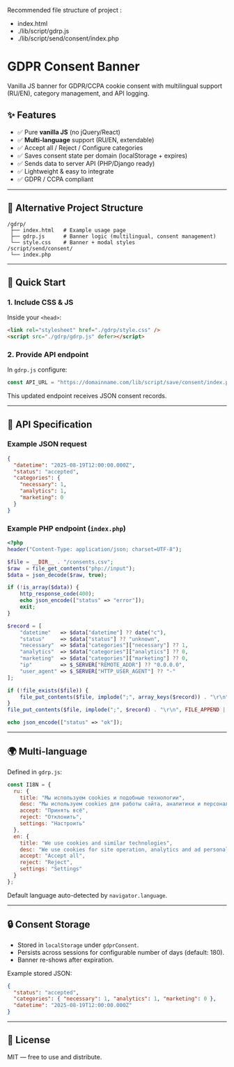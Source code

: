Recommended file structure of project :

- index.html
- ./lib/script/gdrp.js
- ./lib/script/send/consent/index.php

# GDPR Consent Banner

Vanilla JS banner for GDPR/CCPA cookie consent with multilingual support (RU/EN), category management, and API logging.

## ✨ Features

- ✅ Pure **vanilla JS** (no jQuery/React)  
- ✅ **Multi-language** support (RU/EN, extendable)  
- ✅ Accept all / Reject / Configure categories  
- ✅ Saves consent state per domain (localStorage + expires)  
- ✅ Sends data to server API (PHP/Django ready)  
- ✅ Lightweight & easy to integrate  
- ✅ GDPR / CCPA compliant  

---

## 📂 Alternative Project Structure

```
/gdrp/
 ├── index.html   # Example usage page
 ├── gdrp.js      # Banner logic (multilingual, consent management)
 └── style.css    # Banner + modal styles
/script/send/consent/
 └── index.php
```

---

## 🚀 Quick Start

### 1. Include CSS & JS
Inside your `<head>`:

```html
<link rel="stylesheet" href="./gdrp/style.css" />
<script src="./gdrp/gdrp.js" defer></script>
```

### 2. Provide API endpoint

In `gdrp.js` configure:

```js
const API_URL = "https://domainname.com/lib/script/save/consent/index.php";
```

This updated endpoint receives JSON consent records.

---

## 📝 API Specification

### Example JSON request

```json
{
  "datetime": "2025-08-19T12:00:00.000Z",
  "status": "accepted",
  "categories": {
    "necessary": 1,
    "analytics": 1,
    "marketing": 0
  }
}
```

### Example PHP endpoint (`index.php`)

```php
<?php
header("Content-Type: application/json; charset=UTF-8");

$file = __DIR__ . "/consents.csv";
$raw  = file_get_contents("php://input");
$data = json_decode($raw, true);

if (!is_array($data)) {
    http_response_code(400);
    echo json_encode(["status" => "error"]);
    exit;
}

$record = [
    "datetime"   => $data["datetime"] ?? date("c"),
    "status"     => $data["status"] ?? "unknown",
    "necessary"  => $data["categories"]["necessary"] ?? 1,
    "analytics"  => $data["categories"]["analytics"] ?? 0,
    "marketing"  => $data["categories"]["marketing"] ?? 0,
    "ip"         => $_SERVER["REMOTE_ADDR"] ?? "0.0.0.0",
    "user_agent" => $_SERVER["HTTP_USER_AGENT"] ?? "-"
];

if (!file_exists($file)) {
    file_put_contents($file, implode(";", array_keys($record)) . "\r\n");
}
file_put_contents($file, implode(";", $record) . "\r\n", FILE_APPEND | LOCK_EX);

echo json_encode(["status" => "ok"]);
```

---

## 🌍 Multi-language

Defined in `gdrp.js`:

```js
const I18N = {
  ru: {
    title: "Мы используем cookies и подобные технологии",
    desc: "Мы используем cookies для работы сайта, аналитики и персонализации рекламы.",
    accept: "Принять всё",
    reject: "Отклонить",
    settings: "Настроить"
  },
  en: {
    title: "We use cookies and similar technologies",
    desc: "We use cookies for site operation, analytics and ad personalization.",
    accept: "Accept all",
    reject: "Reject",
    settings: "Settings"
  }
};
```

Default language auto-detected by `navigator.language`.

---

## 🔒 Consent Storage

- Stored in `localStorage` under `gdprConsent`.  
- Persists across sessions for configurable number of days (default: 180).  
- Banner re-shows after expiration.  

Example stored JSON:

```json
{
  "status": "accepted",
  "categories": { "necessary": 1, "analytics": 1, "marketing": 0 },
  "datetime": "2025-08-19T12:00:00.000Z"
}
```

---

## 📜 License

MIT — free to use and distribute.  
